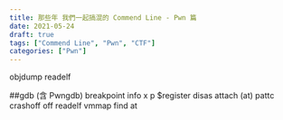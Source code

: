 ```yaml
---
title: 那些年 我們一起搞混的 Commend Line - Pwn 篇
date: 2021-05-24
draft: true
tags: ["Commend Line", "Pwn", "CTF"]
categories: ["Pwn"]
---
```


objdump
readelf


##gdb (含 Pwngdb)
breakpoint
info
x
p
$register
disas
attach (at)
pattc
crashoff
off
readelf
vmmap
find
at
